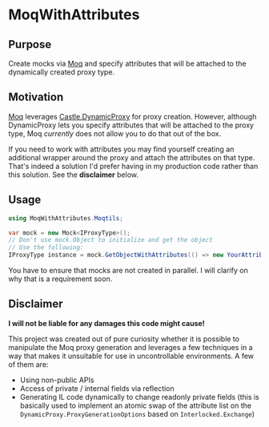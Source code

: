 # MoqWithAttributes

## Purpose
Create mocks via [Moq](https://github.com/devlooped/moq) and specify attributes that will be attached to the dynamically created proxy type.

## Motivation
[Moq](https://github.com/devlooped/moq) leverages [Castle.DynamicProxy](http://www.castleproject.org/projects/dynamicproxy/) for proxy creation. However, although DynamicProxy lets you specify attributes that will be attached to the proxy type, Moq *currently* does not allow you to do that out of the box.

If you need to work with attributes you may find yourself creating an additional wrapper around the proxy and attach the attributes on that type. That's indeed a solution I'd prefer having in my production code rather than this solution. See the **disclaimer** below.

## Usage
```csharp
using MoqWithAttributes.Moqtils;

var mock = new Mock<IProxyType>();
// Don't use mock.Object to initialize and get the object
// Use the following:
IProxyType instance = mock.GetObjectWithAttributes(() => new YourAttribute(arg1, arg2));
```

You have to ensure that mocks are not created in parallel. I will clarify on why that is a requirement soon.

## Disclaimer
**I will not be liable for any damages this code might cause!**

This project was created out of pure curiosity whether it is possible to manipulate the Moq proxy generation and leverages a few techniques in a way that makes it unsuitable for use in uncontrollable environments. A few of them are:
* Using non-public APIs
* Access of private / internal fields via reflection
* Generating IL code dynamically to change readonly private fields (this is basically used to implement an atomic swap of the attribute list on the `DynamicProxy.ProxyGenerationOptions` based on `Interlocked.Exchange`)